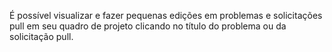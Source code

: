 É possível visualizar e fazer pequenas edições em problemas e solicitações pull em seu quadro de projeto clicando no título do problema ou da solicitação pull.
